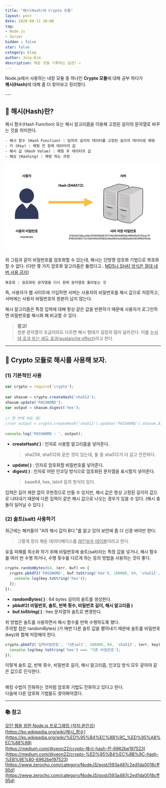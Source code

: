 ```yaml
---
title: "해시(Hash)와 Crypto 모듈"
layout: post
date: 2020-09-11 20:00
tag:
- Node.js
- Server
hidden : false
star: false
category: blog
author: Joie-Kim
description: 배운 것을 기록하는 습관! ✍️
---
```

<p>
Node.js에서 사용하는 내장 모듈 중 하나인 <b>Crypto 모듈</b>에 대해 공부 하다가<br>
<b>해시(Hash)</b>에 대해 좀 더 찾아보고 정리했다.<br>
</p>
---

## 🧐 해시(Hash)란?
해시 함수(Hash Function) 또는 해시 알고리즘을 이용해 고정된 길이의 문자열로 바꾸는 것을 의미한다.

```
- 해시 함수 (Hash Function) : 임의의 길이의 데이터를 고정된 길이의 데이터로 매핑
- 키 (Key) : 매핑 전 원래 데이터의 값
- 해시 값 (Hash Value) : 매핑 후 데이터의 값
- 해싱 (Hashing) : 매핑 하는 과정
```

![image](/assets/200911/hash.jpeg)

위 그림과 같이 비밀번호를 암호화할 수 있는데, 해시는 단방향 암호화 기법으로 복호화 할 수 없다. (다만 몇 가지 암호화 알고리즘은 뚫렸다고.. <u>MD5나 SHA1 방식은 절대 네버 사용 금지</u>)

```
복호화 : 암호화된 문자열을 다시 원래 문자열로 돌려놓는 것
```

즉, 사용자가 웹 사이트에 가입하면 서버는 사용자의 비밀번호를 해시 값으로 저장하고, 서버에는 사용자 비밀번호의 원본이 남지 않는다.

해시 알고리즘은 특정 입력에 대해 항상 같은 값을 반환하기 때문에 사용자가 로그인하면 비밀번호를 해시화 해 비교할 수 있다.
> **참고!**<br>
원본 문자열이 조금이라도 다르면 해시 형태가 굉장히 많이 달라진다. 이를 <u>눈사태 효과 또는 쇄도 효과(avalanche effect)</u>라고 한다.

---

## 🔐 Crypto 모듈로 해시를 사용해 보자.
### (1) 기본적인 사용

```jsx
var crypto = require('crypto');

var shasum = crypto.createHash('sha512');
shasum.update('PASSWORD');
var output = shasum.digest('hex');

// 한 번에 써도 됨!
//var output = crypto.createHash('sha512').update('PASSWORD').shasum.digest('hex');

console.log('PASSWORD : ', output);
```

- **createHash( )** : 인자로 사용할 알고리즘을 넣어준다.
    > sha256, sha512와 같은 것이 있는데, 둘 중 sha512가 더 길고 안전하다.
- **update( )** : 인자로 암호화할 비밀번호를 넣어준다.
- **digest( )** : 인자로 어떤 인코딩 방식으로 암호화된 문자열을 표시할지 넣어준다.
    > base64, hex, latin1 등의 방식이 있다.

입력은 길이 제한 없이 무한정으로 만들 수 있지만, 해시 값은 항상 고정된 길이의 값으로 나타내기 때문에 다른 입력이 같은 해시 값으로 나오는 경우가 있을 수 있다. (해시 충돌이 일어날 수 있다.)

### (2) 솔트(salt) 사용하기

최근에는 해커들이 "A의 해시 값이 B다."를 알고 있어 보안에 좀 더 신경 써야만 한다.
> 그렇게 정리 해둔 데이터베이스를 <u>레인보우 테이블</u>이라고 한다.

유출 피해를 최소화 하기 위해 비밀번호에 솔트(salt)라는 특정 값을 넣거나, 해시 함수를 여러 번 수행 하거나, 수행 횟수를 다르게 하는 등의 방법을 사용하는 것이 좋다.

```jsx
crypto.randomBytes(64, (err, buf) => {
  crypto.pbkdf2('PASSWORD', buf.toString('hex'), 100000, 64, 'sha512', (err, key) => {
    console.log(key.toString('hex'));
  });
});
```

- **randomBytes( )** : 64 bytes 길이의 솔트를 생성한다.
- **pbkdf2( 비밀번호, 솔트, 반복 횟수, 비밀번호 길이, 해시 알고리즘 )**
- **buf.toString( )** : hex 문자열의 솔트로 변경한다.

위 방법은 솔트를 사용하면서 해시 함수를 반복 수행하도록 했다.<br>
주의할 점은 randomBytes( )가 매번 다른 솔트 값을 뱉어내기 때문에 솔트를 비밀번호(key)와 함께 저장해야 한다.

```jsx
crypto.pbkdf2('입력비밀번호', '기존salt', 100000, 64, 'sha512', (err, key) => {
  console.log(key.toString('hex') === '기존 비밀번호');
});
```

이렇게 솔트 값, 반복 횟수, 비밀번호 길이, 해시 알고리즘, 인코딩 방식 모두 같아야 같은 값으로 인식한다.

<br>
해킹 수법이 진화하는 것처럼 암호화 기법도 진화하고 있다고 한다.<br>
다음에 다른 암호화 기법들도 찾아봐야겠다.

---

### 📚 참고

<a href="http://www.kyobobook.co.kr/product/detailViewKor.laf?ejkGb=KOR&mallGb=KOR&barcode=9788968482946&orderClick=LEa&Kc=">모던 웹을 위한 Node.js 프로그래밍 (저자:윤인성)</a><br>
[https://ko.wikipedia.org/wiki/해시_함수](https://ko.wikipedia.org/wiki/%ED%95%B4%EC%8B%9C_%ED%95%A8%EC%88%98)<br>
[https://medium.com/@yeon22/crypto-해시-hash-란-6962be197523](https://medium.com/@yeon22/crypto-%ED%95%B4%EC%8B%9C-hash-%EB%9E%80-6962be197523)<br>
[https://www.zerocho.com/category/NodeJS/post/593a487c2ed1da0018cff95d](https://www.zerocho.com/category/NodeJS/post/593a487c2ed1da0018cff95d)